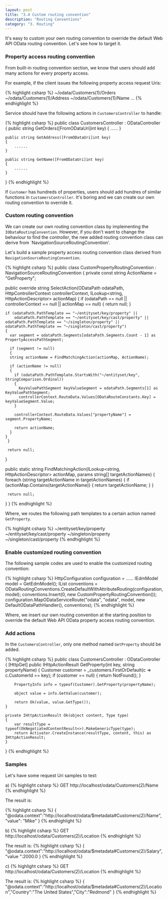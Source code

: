 ```yaml
---
layout: post
title: "3.4 Custom routing convention"
description: "Routing Conventions"
category: "3. Routing"
---
```


It's easy to custom your own routing convention to override the default Web API OData routing convention. Let's see how to target it.

### Property access routing convention

From built-in routing convention section, we know that users should add many actions for every property access. 

For example, if the client issues the following property access request Uris:

{% highlight csharp %}
~/odata/Customers(1)/Orders
~/odata/Customers(1)/Address
~/odata/Customers(1)/Name
...
{% endhighlight %}

Service should have the following actions in `CustomersController` to handle:

{% highlight csharp %}
public class CustomersController : ODataController
{
    public string GetOrders([FromODataUri]int key)
    {
        ......
    }
	
    public string GetAddress([FromODataUri]int key)
    {
        ......
    }
	
    public string GetName([FromODataUri]int key)
    {
        ......
    }
}
{% endhighlight %}

If `Customer` has hundreds of properties, users should add hundres of similar functions in `CustomersController`. It's boring and we can create our own routing convention to override it.

### Custom routing convention

We can create our own routing convention class by implementing the `IODataRoutingConvention`. However, if you don't want to change the behaviour to find the *controller*, the new added routing convention class can derive from `NavigationSourceRoutingConvention'.

Let's build a sample property access routing convention class derived from `NavigationSourceRoutingConvention`.

{% highlight csharp %}
public class CustomPropertyRoutingConvention : NavigationSourceRoutingConvention
{
  private const string ActionName = "GetProperty";

  public override string SelectAction(ODataPath odataPath, HttpControllerContext controllerContext, ILookup<string, HttpActionDescriptor> actionMap)
  {
    if (odataPath == null || controllerContext == null || actionMap == null)
    {
       return null;
    }

    if (odataPath.PathTemplate == "~/entityset/key/property" ||
        odataPath.PathTemplate == "~/entityset/key/cast/property" ||
	odataPath.PathTemplate == "~/singleton/property" ||
	odataPath.PathTemplate == "~/singleton/cast/property")
    {
      var segment = odataPath.Segments[odataPath.Segments.Count - 1] as PropertyAccessPathSegment;

      if (segment != null)
      {
 	  string actionName = FindMatchingAction(actionMap, ActionName);

	  if (actionName != null)
	  {
	    if (odataPath.PathTemplate.StartsWith("~/entityset/key", StringComparison.Ordinal))
	    {
	      KeyValuePathSegment keyValueSegment = odataPath.Segments[1] as KeyValuePathSegment;
	      controllerContext.RouteData.Values[ODataRouteConstants.Key] = keyValueSegment.Value;
	    }

	    controllerContext.RouteData.Values["propertyName"] = segment.PropertyName;

	    return actionName;
	  }
	}
     }

     return null;
   }

   public static string FindMatchingAction(ILookup<string, HttpActionDescriptor> actionMap, params string[] targetActionNames)
   {
     foreach (string targetActionName in targetActionNames)
     {
       if (actionMap.Contains(targetActionName))
       {
   	  return targetActionName;
       }
     }

     return null;
   }
}
{% endhighlight %}

Where, we routes the following path templates to a certain action named `GetProperty`.

{% highlight csharp %}
~/entityset/key/property
~/entityset/key/cast/property
~/singleton/property
~/singleton/cast/property
{% endhighlight %}

### Enable customized routing convention

The following sample codes are used to enable the customized routing convention:

{% highlight csharp %}
HttpConfiguration configuration = ......
IEdmModel model = GetEdmModel();
IList<IODataRoutingConvention> conventions = ODataRoutingConventions.CreateDefaultWithAttributeRouting(configuration, model);
conventions.Insert(0, new CustomPropertyRoutingConvention());
configuration.MapODataServiceRoute("odata", "odata", model, new DefaultODataPathHandler(), conventions);
{% endhighlight %}

Where, we insert our own routing convention at the starting position to override the default Web API OData property access routing convention.

### Add actions

In the `CustomersController`, only one method named `GetProperty` should be added. 

{% highlight csharp %}
public class CustomersController : ODataController
{
	[HttpGet]
	public IHttpActionResult GetProperty(int key, string propertyName)
	{
		Customer customer = _customers.FirstOrDefault(c => c.CustomerId == key);
		if (customer == null)
		{
			return NotFound();
		}

		PropertyInfo info = typeof(Customer).GetProperty(propertyName);

		object value = info.GetValue(customer);

		return Ok(value, value.GetType());
	}
	
	private IHttpActionResult Ok(object content, Type type)
	{
		var resultType = typeof(OkNegotiatedContentResult<>).MakeGenericType(type);
		return Activator.CreateInstance(resultType, content, this) as IHttpActionResult;
	}
}
{% endhighlight %}

### Samples

Let's have some request Uri samples to test:

a)
{% highlight csharp %}
GET http://localhost/odata/Customers(2)/Name
{% endhighlight %}

The result is:

{% highlight csharp %}
{
  "@odata.context":"http://localhost/odata/$metadata#Customers(2)/Name","value": "Mike"
}
{% endhighlight %}

b) 
{% highlight csharp %}
GET http://localhost/odata/Customers(2)/Location
{% endhighlight %}

The result is:
{% highlight csharp %}
{
  "@odata.context":"http://localhost/odata/$metadata#Customers(2)/Salary","value ":2000.0
}
{% endhighlight %}

c)
{% highlight csharp %}
GET http://localhost/odata/Customers(2)/Location
{% endhighlight %}

The result is:
{% highlight csharp %}
{
  "@odata.context":"http://localhost/odata/$metadata#Customers(2)/Location","Country":"The United States","City":"Redmond"
}
{% endhighlight %}
